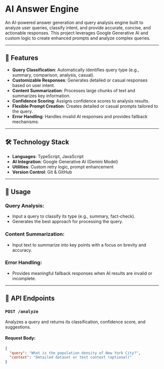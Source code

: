 # AI Answer Engine

An AI-powered answer generation and query analysis engine built to analyze user queries, classify intent, and provide accurate, concise, and actionable responses. This project leverages Google Generative AI and custom logic to create enhanced prompts and analyze complex queries.

---

## 🚀 Features

- **Query Classification**: Automatically identifies query type (e.g., summary, comparison, analysis, casual).
- **Customizable Responses**: Generates detailed or casual responses based on user intent.
- **Content Summarization**: Processes large chunks of text and summarizes key information.
- **Confidence Scoring**: Assigns confidence scores to analysis results.
- **Flexible Prompt Creation**: Creates detailed or casual prompts tailored to the query.
- **Error Handling**: Handles invalid AI responses and provides fallback mechanisms.

---

## 🛠️ Technology Stack

- **Languages**: TypeScript, JavaScript
- **AI Integration**: Google Generative AI (Gemini Model)
- **Utilities**: Custom retry logic, prompt enhancement
- **Version Control**: Git & GitHub

---
## 🧩 Usage

### Query Analysis:
- Input a query to classify its type (e.g., summary, fact-check).
- Generates the best approach for processing the query.

### Content Summarization:
- Input text to summarize into key points with a focus on brevity and accuracy.

### Error Handling:
- Provides meaningful fallback responses when AI results are invalid or incomplete.

---

## 📄 API Endpoints

### `POST /analyze`
Analyzes a query and returns its classification, confidence score, and suggestions.

#### Request Body:
```json
{
  "query": "What is the population density of New York City?",
  "context": "Detailed dataset or text context (optional)"
}


